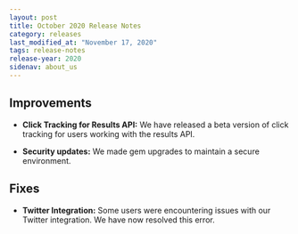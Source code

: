 ```yaml
---
layout: post
title: October 2020 Release Notes
category: releases
last_modified_at: "November 17, 2020"
tags: release-notes
release-year: 2020
sidenav: about_us
---
```


## Improvements

* **Click Tracking for Results API:** We have released a beta version of click tracking for users working with the results API.

* **Security updates:** We made gem upgrades to maintain a secure environment.

## Fixes

* **Twitter Integration:** Some users were encountering issues with our Twitter integration. We have now resolved this error.

